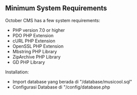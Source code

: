 ## Minimum System Requirements

October CMS has a few system requirements:

* PHP version 7.0 or higher
* PDO PHP Extension
* cURL PHP Extension
* OpenSSL PHP Extension
* Mbstring PHP Library
* ZipArchive PHP Library
* GD PHP Library

Installation:
* Import database yang berada di "/database/musicool.sql"
* Configurasi Database di "/config/database.php
